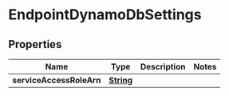 

# EndpointDynamoDbSettings


## Properties

| Name | Type | Description | Notes |
|------------ | ------------- | ------------- | -------------|
|**serviceAccessRoleArn** | [**String**](String.md) |  |  |



